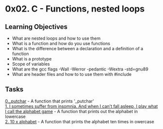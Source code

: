 # 0x02. C - Functions, nested loops

## Learning Objectives
- What are nested loops and how to use them
- What is a function and how do you use functions
- What is the difference between a declaration and a definition of a function
- What is a prototype
- Scope of variables
- What are the gcc flags -Wall -Werror -pedantic -Wextra -std=gnu89
- What are header files and how to to use them with #include

## Tasks
[0._putchar](0-putchar.c) - A function that prints '_putchar'  
[1. I sometimes suffer from insomnia. And when I can't fall asleep, I play what I call the alphabet game](1-alphabet.c) - A function that prints out the alphabet in lowercase  
[2. 10 x alphabet](2-print_alphabet_x10.c) - A function that prints the alphabet ten times in owercase  

